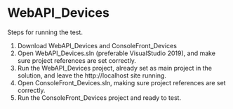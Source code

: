 # WebAPI_Devices

Steps for running the test.
  1. Download WebAPI_Devices and ConsoleFront_Devices
  2. Open WebAPI_Devices.sln (preferable VisualStudio 2019), and make sure project references are set correctly.
  3. Run the WebAPI_Devices project, already set as main project in the solution, and leave the http://localhost site running.
  4. Open ConsoleFront_Devices.sln, making sure project references are set correctly.
  5. Run the ConsoleFront_Devices project and ready to test.
